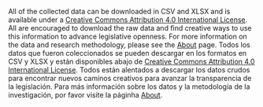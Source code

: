 All of the collected data can be downloaded in CSV and XLSX and is available under a [Creative Commons Attribution 4.0 International License](https://creativecommons.org/licenses/by/4.0/). All are encouraged to download the raw data and find creative ways to use this information to advance legislative openness. For more information on the data and research methodology, please see the [About](/about "About") page.
Todos los datos que fueron coleccionados se pueden descargar en los formatos en CSV y XLSX y están disponibles abajo de [Creative Commons Attribution 4.0 International License](https://creativecommons.org/licenses/by/4.0/). Todos están alentados a descargar los datos crudos para encontrar nuevos caminos creativos para avanzar la transparencia de la legislación. Para más información sobre los datos y la metodología de la investigación, por favor visite la páginha [About](/about "About").
